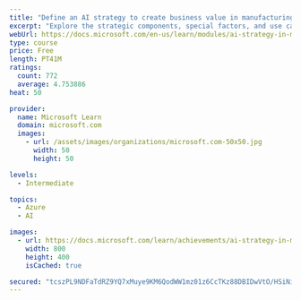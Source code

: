 ```yaml
---
title: "Define an AI strategy to create business value in manufacturing"
excerpt: "Explore the strategic components, special factors, and use cases of an AI strategy in manufacturing that creates business value, with INSEAD and Microsoft."
webUrl: https://docs.microsoft.com/en-us/learn/modules/ai-strategy-in-manufacturing/
type: course
price: Free
length: PT41M
ratings:
  count: 772
  average: 4.753886
heat: 50

provider:
  name: Microsoft Learn
  domain: microsoft.com
  images:
    - url: /assets/images/organizations/microsoft.com-50x50.jpg
      width: 50
      height: 50

levels:
  - Intermediate

topics:
  - Azure
  - AI

images:
  - url: https://docs.microsoft.com/learn/achievements/ai-strategy-in-manufacturing-social.png
    width: 800
    height: 400
    isCached: true

secured: "tcszPL9NDFaTdRZ9YQ7xMuye9KM6QodWW1mz01z6CcTKz88DBIDwVtO/HSiNifvDUQfMukuxKxaW9cUtyZpy6IHUDhY6Q0hdZXQMwqbcZ4NjxCw4wQOg5nPTt3fZrFLIb1f59MCn3qtzuNUYT+jFvmFJaid+keFylwcFS6cZX2WF7OoTiah6Uhm+nn27d3ollpMvsUYrr9yLYTSZcDLsRTkGh7ln1ea1fGmHu7pbko+aYE7nOhGYo30MCGhn7s8WgtoMBrh+g6KXMznw6xbsPwvXwhxlJPlNJ3w1tZvwmMqN1mlkLiSbfeBV5ZqsZWnofm/VFZsBIuxw/qXzRjfhsjZc01LHbdktbaMjjRmX45RkBFPDGy3gRzKPxsynrxQA0OTApf6/M6OeX94lFAjzapyRCqf+bFbUI+5YS6RYogU=;Mzv1Xm0PMjivd3VaqfYlCQ=="
---
```


